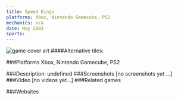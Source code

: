 ```yaml
---
title: Speed Kings
platforms: Xbox, Nintendo Gamecube, PS2
mechanics: n/a
date: May 2003
sports: 
---
```

![game cover art](//images.igdb.com/igdb/image/upload/t_cover_big/kygiorfclngunqoh6nkh.jpg "Logo Title Text 1")
####Alternative tiles:

###Platforms
Xbox, Nintendo Gamecube, PS2

###Description:
undefined
###Screenshots
[no screenshots yet ...]
###Video
[no videos yet...]
###Related games

###Websites

